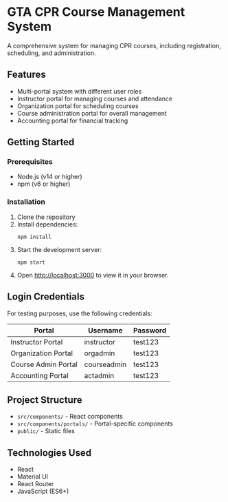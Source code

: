 # GTA CPR Course Management System

A comprehensive system for managing CPR courses, including registration, scheduling, and administration.

## Features

- Multi-portal system with different user roles
- Instructor portal for managing courses and attendance
- Organization portal for scheduling courses
- Course administration portal for overall management
- Accounting portal for financial tracking

## Getting Started

### Prerequisites

- Node.js (v14 or higher)
- npm (v6 or higher)

### Installation

1. Clone the repository
2. Install dependencies:
   ```
   npm install
   ```
3. Start the development server:
   ```
   npm start
   ```
4. Open [http://localhost:3000](http://localhost:3000) to view it in your browser.

## Login Credentials

For testing purposes, use the following credentials:

| Portal | Username | Password |
|--------|----------|----------|
| Instructor Portal | instructor | test123 |
| Organization Portal | orgadmin | test123 |
| Course Admin Portal | courseadmin | test123 |
| Accounting Portal | actadmin | test123 |

## Project Structure

- `src/components/` - React components
- `src/components/portals/` - Portal-specific components
- `public/` - Static files

## Technologies Used

- React
- Material UI
- React Router
- JavaScript (ES6+) 